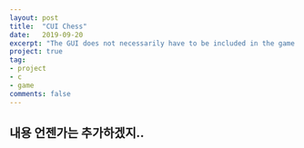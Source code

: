 ```yaml
---
layout: post
title:  "CUI Chess"
date:   2019-09-20
excerpt: "The GUI does not necessarily have to be included in the game."
project: true
tag:
- project 
- c
- game
comments: false
---
```


## 내용 언젠가는 추가하겠지..
